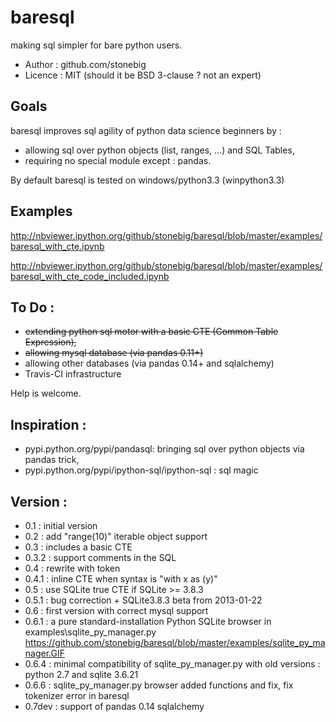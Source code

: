baresql
=======

making sql simpler for bare python users.

 * Author : github.com/stonebig
 * Licence : MIT (should it be BSD 3-clause ? not an expert)


Goals
------
baresql improves sql agility of python data science beginners by :
 * allowing sql over python objects (list, ranges, ...) and SQL Tables,
 * requiring no special module except : pandas. 

By default baresql is tested on windows/python3.3 (winpython3.3)

Examples
--------
http://nbviewer.ipython.org/github/stonebig/baresql/blob/master/examples/baresql_with_cte.ipynb

http://nbviewer.ipython.org/github/stonebig/baresql/blob/master/examples/baresql_with_cte_code_included.ipynb

To Do :
-------

 * ~~extending python sql motor with a basic CTE (Common Table Expression),~~
 * ~~allowing mysql database (via pandas 0.11+)~~
 * allowing other databases (via pandas 0.14+ and sqlalchemy)
 * Travis-CI infrastructure

Help is welcome.


Inspiration :
-------------
 * pypi.python.org/pypi/pandasql‎: bringing sql over python objects via pandas trick,
 * pypi.python.org/pypi/ipython-sql/ipython-sql :  sql magic

Version : 
---------
 * 0.1 : initial version
 * 0.2 : add "range(10)" iterable object support 
 * 0.3 : includes a basic CTE
 * 0.3.2 : support comments in the SQL
 * 0.4 : rewrite with token
 * 0.4.1 : inline CTE when syntax is "with x as (y)"
 * 0.5 : use SQLite true CTE if SQLite >= 3.8.3
 * 0.5.1 : bug correction + SQLite3.8.3 beta from 2013-01-22
 * 0.6 : first version with correct mysql support
 * 0.6.1 : a pure standard-installation Python SQLite browser in examples\sqlite_py_manager.py 
        https://github.com/stonebig/baresql/blob/master/examples/sqlite_py_manager.GIF
 * 0.6.4 : minimal compatibility of sqlite_py_manager.py with old versions : python 2.7 and sqlite 3.6.21
 * 0.6.6 : sqlite_py_manager.py browser added functions and fix, fix tokenizer error in baresql
 * 0.7dev : support of pandas 0.14 sqlalchemy
 
